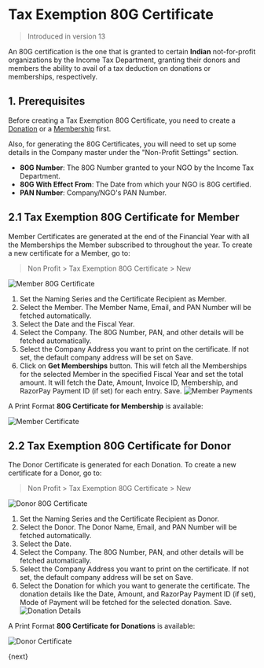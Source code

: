 <!-- add-breadcrumbs -->
# Tax Exemption 80G Certificate

> Introduced in version 13

An 80G certification is the one that is granted to certain **Indian** not-for-profit organizations by the Income Tax Department, granting their donors and members the ability to avail of a tax deduction on donations or memberships, respectively.

## 1. Prerequisites

Before creating a Tax Exemption 80G Certificate, you need to create a [Donation](/docs/v12/user/manual/en/non_profit/donation) or a [Membership](/docs/v12/user/manual/en/non_profit/membership) first.

Also, for generating the 80G Certificates, you will need to set up some details in the Company master under the "Non-Profit Settings" section.

- **80G Number**: The 80G Number granted to your NGO by the Income Tax Department.
- **80G With Effect From**: The Date from which your NGO is 80G certified.
- **PAN Number**: Company/NGO's PAN Number.

## 2.1 Tax Exemption 80G Certificate for Member

Member Certificates are generated at the end of the Financial Year with all the Memberships the Member subscribed to throughout the year. To create a new certificate for a Member, go to:

> Non Profit > Tax Exemption 80G Certificate > New

<img class="screenshot" alt="Member 80G Certificate" src="{{docs_base_url}}/assets/img/non_profit/member-80g-certificate.png">

1. Set the Naming Series and the Certificate Recipient as Member.
2. Select the Member. The Member Name, Email, and PAN Number will be fetched automatically.
3. Select the Date and the Fiscal Year.
4. Select the Company. The 80G Number, PAN, and other details will be fetched automatically.
5. Select the Company Address you want to print on the certificate. If not set, the default company address will be set on Save.
6. Click on **Get Memberships** button. This will fetch all the Memberships for the selected Member in the specified Fiscal Year and set the total amount. It will fetch the Date, Amount, Invoice ID, Membership, and RazorPay Payment ID (if set) for each entry. Save.
    <img class="screenshot" alt="Member Payments" src="{{docs_base_url}}/assets/img/non_profit/member-payments.png">


A Print Format **80G Certificate for Membership** is available:

<img class="screenshot" alt="Member Certificate" src="{{docs_base_url}}/assets/img/non_profit/member-certificate.png">


## 2.2 Tax Exemption 80G Certificate for Donor

The Donor Certificate is generated for each Donation. To create a new certificate for a Donor, go to:

> Non Profit > Tax Exemption 80G Certificate > New

<img class="screenshot" alt="Donor 80G Certificate" src="{{docs_base_url}}/assets/img/non_profit/donor-80g-certificate.png">

1. Set the Naming Series and the Certificate Recipient as Donor.
2. Select the Donor. The Donor Name, Email, and PAN Number will be fetched automatically.
3. Select the Date.
4. Select the Company. The 80G Number, PAN, and other details will be fetched automatically.
5. Select the Company Address you want to print on the certificate. If not set, the default company address will be set on Save.
6. Select the Donation for which you want to generate the certificate. The donation details like the Date, Amount, and RazorPay Payment ID (if set), Mode of Payment will be fetched for the selected donation. Save.
    <img class="screenshot" alt="Donation Details" src="{{docs_base_url}}/assets/img/non_profit/donation-details.png">

A Print Format **80G Certificate for Donations** is available:

<img class="screenshot" alt="Donor Certificate" src="{{docs_base_url}}/assets/img/non_profit/donor-certificate.png">

{next}
